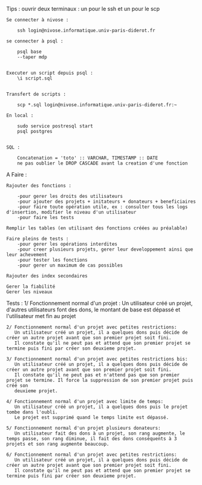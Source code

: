Tips : 
    ouvrir deux terminaux : un pour le ssh et un pour le scp

    Se connecter à nivose : 

        ssh login@nivose.informatique.univ-paris-diderot.fr

    se connecter à psql :

        psql base
        --taper mdp


    Executer un script depuis psql :
        \i script.sql


    Transfert de scripts :

        scp *.sql login@nivose.informatique.univ-paris-diderot.fr:~

    En local :

        sudo service postresql start
        psql postgres


    SQL : 

        Concatenation = 'toto' :: VARCHAR, TIMESTAMP :: DATE
        ne pas oublier le DROP CASCADE avant la creation d'une fonction 


A Faire :

    Rajouter des fonctions :

        -pour gerer les droits des utilisateurs
        -pour ajouter des projets + initateurs + donateurs + beneficiaires
        -pour faire toute opération utile, ex : consulter tous les logs d'insertion, modifier le niveau d'un utilisateur
        -pour faire les tests

    Remplir les tables (en utilisant des fonctions créées au préalable)

    Faire pleins de tests :
        -pour gerer les opérations interdites
        -pour creer plusieurs projets, gerer leur developpement ainsi que leur achevement
        -pour tester les fonctions
        -pour gerer un maximum de cas possibles

    Rajouter des index secondaires
    
    Gerer la fiabilité
    Gerer les niveaux 

Tests :
    1/ Fonctionnement normal d'un projet : 
       Un utilisateur créé un projet, d'autres utilisateurs font des dons, le montant de base est dépassé et l'utilisateur met fin au projet
    
    2/ Fonctionnement normal d'un projet avec petites restrictions:
       Un utilisateur créé un projet, il a quelques dons puis décide de créer un autre projet avant que son premier projet soit fini.
       Il constate qu'il ne peut pas et attend que son premier projet se termine puis fini par créer son deuxieme projet.
    
    3/ Fonctionnement normal d'un projet avec petites restrictions bis:
       Un utilisateur créé un projet, il a quelques dons puis décide de créer un autre projet avant que son premier projet soit fini.
       Il constate qu'il ne peut pas et n'attend pas que son premier projet se termine. Il force la suppression de son premier projet puis créé son 
       deuxieme projet.

    4/ Fonctionnement normal d'un projet avec limite de temps:
       Un utilisateur créé un projet, il a quelques dons puis le projet tombe dans l'oubli.
       Le projet est supprimé quand le temps limite est dépassé.
    
    5/ Fonctionnement normal d'un projet plusieurs donateurs:
       Un utilisateur fait des dons à un projet, son rang augmente, le temps passe, son rang diminue, il fait des dons conséquents à 3 projets et son rang augmente beaucoup.

    6/ Fonctionnement normal d'un projet avec petites restrictions:
       Un utilisateur créé un projet, il a quelques dons puis décide de créer un autre projet avant que son premier projet soit fini.
       Il constate qu'il ne peut pas et attend que son premier projet se termine puis fini par créer son deuxieme projet.
    
    